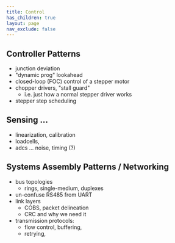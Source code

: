 ```yaml
---
title: Control
has_children: true 
layout: page
nav_exclude: false
---
```


## Controller Patterns 

- junction deviation 
- "dynamic prog" lookahead 
- closed-loop (FOC) control of a stepper motor
- chopper drivers, "stall guard" 
	- i.e. just how a normal stepper driver works 
- stepper step scheduling 

## Sensing ... 

- linearization, calibration
- loadcells,
- adcs ... noise, timing (?) 

## Systems Assembly Patterns / Networking 

- bus topologies
	- rings, single-medium, duplexes 
- un-confuse RS485 from UART 
- link layers 
	- COBS, packet delineation 
	- CRC and why we need it 
- transmission protocols:
	- flow control, buffering, 
	- retrying, 
